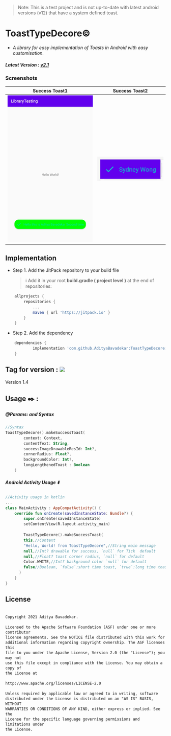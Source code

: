 > Note: This is a test project and is not up-to-date with latest android versions (v12) that have a system defined toast.

# ToastTypeDecore:copyright:

* _A library for easy implementation of Toasts in Android with easy customisation._

##### Latest Version : [v2.1](https://github.com/AdityaBavadekar/ToastTypeDecore/releases/tag/v1.4)

### Screenshots
Success Toast1 | Success Toast2
---------------- | --------------
| <img src="https://github.com/AdityaBavadekar/ToastTypeDecore/blob/main/20210928_161444.jpg" alt="Success Toast Demo"/> | <img src="https://github.com/AdityaBavadekar/ToastTypeDecore/blob/main/image.png" alt="Success Toast Demo"/> |

## Implementation
- Step 1. Add the JitPack repository to your build file
    >:information_source: Add it in your root __build.gradle ( project level )__ at the end of repositories:
```gradle
	allprojects {
		repositories {
			...
			maven { url 'https://jitpack.io' }
		}
	}
```
- Step 2. Add the dependency
```gradle
	dependencies {
	        implementation 'com.github.AdityaBavadekar:ToastTypeDecore:Tag'
	}
```
## Tag for version : [![](https://jitpack.io/v/AdityaBavadekar/ToastTypeDecore.svg)](https://jitpack.io/#AdityaBavadekar/ToastTypeDecore) 
Version 1.4

## Usage :black_nib: :
##### _@Params: and Syntax_
```kotlin
//Syntax
ToastTypeDecore().makeSuccessToast(
        context: Context,
        contentText: String,
        successImageDrawableResId: Int?,
        cornerRadius: Float?,
        backgroundColor: Int?,
        longLengthenedToast : Boolean
    ) 

```
##### _Android Activity Usage_ :arrow_down:
```kotlin
//Activity usage in kotlin
...
class MainActivity : AppCompatActivity() {
    override fun onCreate(savedInstanceState: Bundle?) {
        super.onCreate(savedInstanceState)
        setContentView(R.layout.activity_main)

        ToastTypeDecore().makeSuccessToast(
        this,//Context
        "Hello, World! from ToastTypeDecore",//String main message
        null,//Int? drawable for success, `null` for Tick  default
        null,//Float? toast corner radius, `null` for default
        Color.WHITE,//Int? background color `null` for default
        false//Boolean, `false`:short time toast, `true`:long time toast
      ) 
    }
}

```

## License

```

Copyright 2021 Aditya Bavadekar.

Licensed to the Apache Software Foundation (ASF) under one or more contributor
license agreements. See the NOTICE file distributed with this work for
additional information regarding copyright ownership. The ASF licenses this
file to you under the Apache License, Version 2.0 (the "License"); you may not
use this file except in compliance with the License. You may obtain a copy of
the License at

http://www.apache.org/licenses/LICENSE-2.0

Unless required by applicable law or agreed to in writing, software
distributed under the License is distributed on an "AS IS" BASIS, WITHOUT
WARRANTIES OR CONDITIONS OF ANY KIND, either express or implied. See the
License for the specific language governing permissions and limitations under
the License.

```

